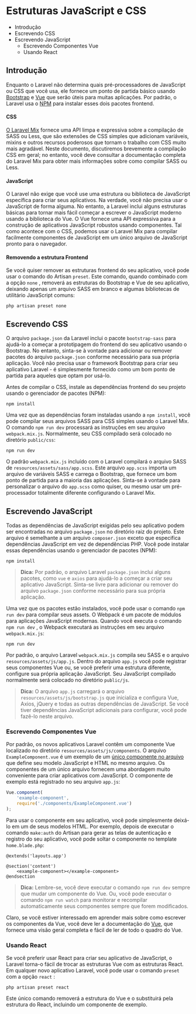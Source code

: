 # Estruturas JavaScript e CSS 

- Introdução
- Escrevendo CSS
- Escrevendo JavaScript
  - Escrevendo Componentes Vue
  - Usando React



## Introdução

Enquanto o Laravel não determina quais pré-processadores de JavaScript ou CSS que você usa, ele fornece um ponto de partida básico usando [Bootstrap](https://getbootstrap.com) e [Vue](https://vuejs.org) que serão úteis para muitas aplicações. Por padrão, o Laravel usa o [NPM](https://www.npmjs.org/) para instalar esses dois pacotes frontend.

#### CSS

[O Laravel Mix](/4.Laravel_Mix.md) fornece uma API limpa e expressiva sobre a compilação de SASS ou Less, que são extensões de CSS simples que adicionam variáveis, mixins e outros recursos poderosos que tornam o trabalho com CSS muito mais agradável. Neste documento, discutiremos brevemente a compilação CSS em geral; no entanto, você deve consultar a documentação completa do Laravel Mix para obter mais informações sobre como compilar SASS ou Less.

#### JavaScript

O Laravel não exige que você use uma estrutura ou biblioteca de JavaScript específica para criar seus aplicativos. Na verdade, você não precisa usar o JavaScript de forma alguma. No entanto, a Laravel inclui alguns estruturas básicas para tornar mais fácil começar a escrever o JavaScript moderno usando a biblioteca do Vue. O Vue fornece uma API expressiva para a construção de aplicativos JavaScript robustos usando componentes. Tal como acontece com o CSS, podemos usar o Laravel Mix para compilar facilmente componentes de JavaScript em um único arquivo de JavaScript pronto para o navegador.

#### Removendo a estrutura Frontend

Se você quiser remover as estruturas frontend do seu aplicativo, você pode usar o comando do Artisan `preset`. Este comando, quando combinado com a opção `none` , removerá as estruturas do Bootstrap e Vue de seu aplicativo, deixando apenas um arquivo SASS em branco e algumas bibliotecas de utilitário JavaScript comuns:

```
php artisan preset none 
```



## Escrevendo CSS

O arquivo `package.json` da Laravel inclui o pacote `bootstrap-sass` para ajudá-lo a começar a prototipagem do frontend do seu aplicativo usando o Bootstrap. No entanto, sinta-se à vontade para adicionar ou remover pacotes do arquivo `package.json` conforme necessário para sua própria aplicação. Você não precisa usar o framework Bootstrap para criar seu aplicativo Laravel - é simplesmente fornecido como um bom ponto de partida para aqueles que optam por usá-lo.

Antes de compilar o CSS, instale as dependências frontend do seu projeto usando o gerenciador de pacotes (NPM):

```
npm install 
```

Uma vez que as dependências foram instaladas usando a `npm install`, você pode compilar seus arquivos SASS para CSS simples usando o Laravel Mix. O comando `npm run dev` processará as instruções em seu arquivo `webpack.mix.js`. Normalmente, seu CSS compilado será colocado no diretório `public/css`:

```
npm run dev 
```

O padrão `webpack.mix.js` incluído com o Laravel compilará o arquivo SASS de `resources/assets/sass/app.scss`. Este arquivo `app.scss` importa um arquivo de variáveis SASS e carrega o Bootstrap, que fornece um bom ponto de partida para a maioria das aplicações. Sinta-se à vontade para personalizar o arquivo do `app.scss` como quiser, ou mesmo usar um pré-processador totalmente diferente configurando o Laravel Mix.



## Escrevendo JavaScript

Todas as dependências de JavaScript exigidas pelo seu aplicativo podem ser encontradas no arquivo `package.json` no diretório raiz do projeto. Este arquivo é semelhante a um arquivo `composer.json` exceto que especifica dependências JavaScript em vez de dependências PHP. Você pode instalar essas dependências usando o gerenciador de pacotes (NPM):

```
npm install 
```

> **Dica:** Por padrão, o arquivo Laravel `package.json` inclui alguns pacotes, como `vue` e `axios` para ajudá-lo a começar a criar seu aplicativo JavaScript. Sinta-se livre para adicionar ou remover do arquivo `package.json` conforme necessário para sua própria aplicação.

Uma vez que os pacotes estão instalados, você pode usar o comando `npm run dev` para compilar seus assets. O Webpack é um pacote de módulos para aplicações JavaScript modernas. Quando você executa o comando `npm run dev` , o Webpack executará as instruções em seu arquivo `webpack.mix.js`:

```
npm run dev
```

Por padrão, o arquivo Laravel `webpack.mix.js` compila seu SASS e o arquivo `resources/assets/js/app.js`. Dentro do arquivo `app.js` você pode registrar seus componentes Vue ou, se você preferir uma estrutura diferente, configure sua própria aplicação JavaScript. Seu JavaScript compilado normalmente será colocado no diretório `public/js`.

> **Dica:** O arquivo `app.js` carregará o arquivo `resources/assets/js/bootstrap.js` que inicializa e configura Vue, Axios, jQuery e todas as outras dependências de JavaScript. Se você tiver dependências JavaScript adicionais para configurar, você pode fazê-lo neste arquivo.

### Escrevendo Componentes Vue

Por padrão, os novos aplicativos Laravel contêm um componente Vue localizado no diretório `resources/assets/js/components`. O arquivo `ExampleComponent.vue` é um exemplo de um [único componente no arquivo](https://vuejs.org/guide/single-file-components) que define seu modelo JavaScript e HTML no mesmo arquivo. Os componentes de um único arquivo fornecem uma abordagem muito conveniente para criar aplicativos com JavaScript. O componente de exemplo está registrado no seu arquivo `app.js`:

```js
Vue.component(
    'example-component',
    require('./components/ExampleComponent.vue')
);
```

Para usar o componente em seu aplicativo, você pode simplesmente deixá-lo em um de seus modelos HTML. Por exemplo, depois de executar o comando `make:auth` do Artisan para gerar as telas de autenticação e registro do seu aplicativo, você pode soltar o componente no template `home.blade.php`:

```
@extends('layouts.app')

@section('content')
    <example-component></example-component>
@endsection
```

> **Dica:** Lembre-se, você deve executar o comando `npm run dev` sempre que mudar um componente do Vue. Ou, você pode executar o comando `npm run watch` para monitorar e recompilar automaticamente seus componentes sempre que forem modificados.

Claro, se você estiver interessado em aprender mais sobre como escrever os componentes da Vue, você deve ler a documentação do [Vue](https://vuejs.org/guide/), que fornece uma visão geral completa e fácil de ler de todo o quadro do Vue.

### Usando React

Se você preferir usar React para criar seu aplicativo de JavaScript, o Laravel torna-o fácil de trocar as estruturas Vue com as estruturas React. Em qualquer novo aplicativo Laravel, você pode usar o comando `preset` com a opção `react` :

```
php artisan preset react 
```

Este único comando removerá a estrutura do Vue e o substituirá pela estrutura do React, incluindo um componente de exemplo.